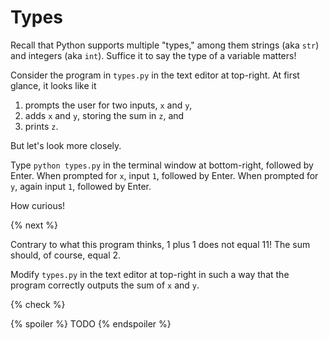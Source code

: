 # Types

Recall that Python supports multiple "types," among them strings (aka `str`) and integers (aka `int`). Suffice it to say the type of a variable matters!

Consider the program in `types.py` in the text editor at top-right. At first glance, it looks like it

1. prompts the user for two inputs, `x` and `y`,
2. adds `x` and `y`, storing the sum in `z`, and
3. prints `z`.

But let's look more closely.

Type `python types.py` in the terminal window at bottom-right, followed by Enter. When prompted for `x`, input `1`, followed by Enter. When prompted for `y`, again input `1`, followed by Enter.

How curious!

{% next %}

Contrary to what this program thinks, 1 plus 1 does not equal 11! The sum should, of course, equal 2.

Modify `types.py` in the text editor at top-right in such a way that the program correctly outputs the sum of `x` and `y`.

{% check %}

{% spoiler %}
TODO
{% endspoiler %}
